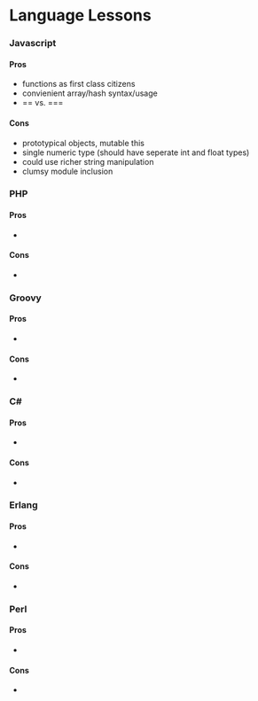 # Language Lessons

### Javascript
#### Pros
* functions as first class citizens
* convienient array/hash syntax/usage
* == vs. ===

#### Cons
* prototypical objects, mutable this
* single numeric type (should have seperate int and float types)
* could use richer string manipulation
* clumsy module inclusion

### PHP
#### Pros
*
#### Cons
*

### Groovy
#### Pros
*
#### Cons
*

### C#
#### Pros
*
#### Cons
*

### Erlang
#### Pros
*
#### Cons
*

### Perl
#### Pros
*
#### Cons
*
